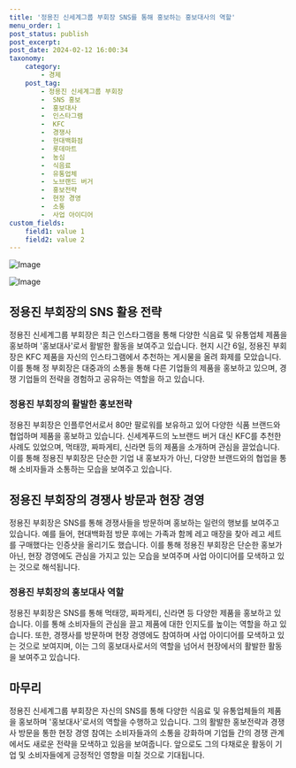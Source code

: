 ```yaml
---
title: '정용진 신세계그룹 부회장 SNS를 통해 홍보하는 홍보대사의 역할'
menu_order: 1
post_status: publish
post_excerpt: 
post_date: 2024-02-12 16:00:34
taxonomy:
    category:
        - 경제
    post_tag:
        - 정용진 신세계그룹 부회장
        -  SNS 홍보
        -  홍보대사
        -  인스타그램
        -  KFC
        -  경쟁사
        -  현대백화점
        -  롯데마트
        -  농심
        -  식음료
        -  유통업체
        -  노브랜드 버거
        -  홍보전략
        -  현장 경영
        -  소통
        -  사업 아이디어
custom_fields:
    field1: value 1
    field2: value 2
---
```


![Image](https://imgnews.pstatic.net/image/277/2024/02/12/0005378641_001_20240212083501304.jpg?type=w647)

![Image](https://imgnews.pstatic.net/image/277/2024/02/12/0005378641_002_20240212083501355.jpg?type=w647)

## 정용진 부회장의 SNS 활용 전략
정용진 신세계그룹 부회장은 최근 인스타그램을 통해 다양한 식음료 및 유통업체 제품을 홍보하며 '홍보대사'로서 활발한 활동을 보여주고 있습니다. 현지 시간 6일, 정용진 부회장은 KFC 제품을 자신의 인스타그램에서 추천하는 게시물을 올려 화제를 모았습니다. 이를 통해 정 부회장은 대중과의 소통을 통해 다른 기업들의 제품을 홍보하고 있으며, 경쟁 기업들의 전략을 경험하고 공유하는 역할을 하고 있습니다.
### 정용진 부회장의 활발한 홍보전략
정용진 부회장은 인플루언서로서 80만 팔로워를 보유하고 있어 다양한 식품 브랜드와 협업하며 제품을 홍보하고 있습니다. 신세계푸드의 노브랜드 버거 대신 KFC를 추천한 사례도 있었으며, 먹태깡, 짜파게티, 신라면 등의 제품을 소개하며 관심을 끌었습니다. 이를 통해 정용진 부회장은 단순한 기업 내 홍보자가 아닌, 다양한 브랜드와의 협업을 통해 소비자들과 소통하는 모습을 보여주고 있습니다.
## 정용진 부회장의 경쟁사 방문과 현장 경영
정용진 부회장은 SNS를 통해 경쟁사들을 방문하며 홍보하는 일련의 행보를 보여주고 있습니다. 예를 들어, 현대백화점 방문 후에는 가족과 함께 레고 매장을 찾아 레고 세트를 구매했다는 인증샷을 올리기도 했습니다. 이를 통해 정용진 부회장은 단순한 홍보가 아닌, 현장 경영에도 관심을 가지고 있는 모습을 보여주며 사업 아이디어를 모색하고 있는 것으로 해석됩니다.
### 정용진 부회장의 홍보대사 역할
정용진 부회장은 SNS를 통해 먹태깡, 짜파게티, 신라면 등 다양한 제품을 홍보하고 있습니다. 이를 통해 소비자들의 관심을 끌고 제품에 대한 인지도를 높이는 역할을 하고 있습니다. 또한, 경쟁사를 방문하며 현장 경영에도 참여하며 사업 아이디어를 모색하고 있는 것으로 보여지며, 이는 그의 홍보대사로서의 역할을 넘어서 현장에서의 활발한 활동을 보여주고 있습니다.
## 마무리
정용진 신세계그룹 부회장은 자신의 SNS를 통해 다양한 식음료 및 유통업체들의 제품을 홍보하며 '홍보대사'로서의 역할을 수행하고 있습니다. 그의 활발한 홍보전략과 경쟁사 방문을 통한 현장 경영 참여는 소비자들과의 소통을 강화하며 기업들 간의 경쟁 관계에서도 새로운 전략을 모색하고 있음을 보여줍니다. 앞으로도 그의 다채로운 활동이 기업 및 소비자들에게 긍정적인 영향을 미칠 것으로 기대됩니다.
